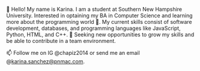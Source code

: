 👋 Hello!
My name is Karina.
I am a student at Southern New Hampshire University.
Interested in optaining my BA in Computer Science and learning more
about the programming world 🌱.
My current skills consist of software development, databases, and programming languages like JavaScript, Python, HTML, and C++.
💞️ Seeking new opportunities to grow my skills and be able to contribute in a team environment.

📫 Follow me on IG @chapiz2014 or send me an email @karina.sanchez@pnmac.com.


